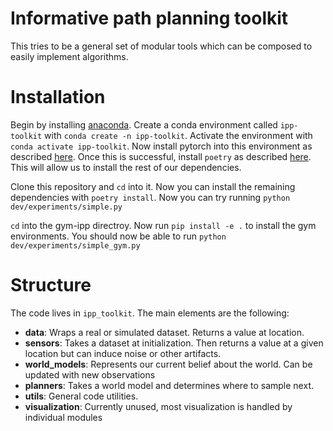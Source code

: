 # Informative path planning toolkit
This tries to be a general set of modular tools which can be composed to easily implement algorithms.

# Installation
Begin by installing [anaconda](https://www.anaconda.com/). Create a conda environment called `ipp-toolkit` with `conda create -n ipp-toolkit`. 
Activate the environment with `conda activate ipp-toolkit`. Now install pytorch into this environment as described [here](https://pytorch.org/get-started/locally/).
Once this is successful, install `poetry` as described [here](https://python-poetry.org/docs/). This will allow us to install the rest of our dependencies.

Clone this repository and `cd` into it. Now you can install the remaining dependencies with `poetry install`.
Now you can try running `python dev/experiments/simple.py`

`cd` into the gym-ipp directroy.  Now run `pip install -e .` to install the gym environments.  You should now be able to run `python dev/experiments/simple_gym.py`

# Structure
The code lives in `ipp_toolkit`. The main elements are the following:
* **data**: Wraps a real or simulated dataset. Returns a value at location. 
* **sensors**: Takes a dataset at initialization. Then returns a value at a given location but can induce noise or other artifacts.
* **world_models**: Represents our current belief about the world. Can be updated with new observations
* **planners**: Takes a world model and determines where to sample next.
* **utils**: General code utilities. 
* **visualization**:  Currently unused, most visualization is handled by individual modules
